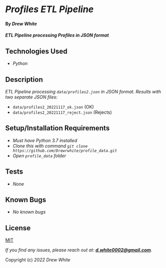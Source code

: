 # _Profiles ETL Pipeline_

#### By _**Drew White**_

#### _ETL Pipeline processing Profiles in JSON format_

## Technologies Used

- _Python_

## Description

 _ETL Pipeline processing `data/profiles2.json` in JSON format. Results with two separate JSON files:_
 - `data/profiles2_20221117_ok.json` (OK) 
 - `data/profiles2_20221117_reject.json` (Rejects)


## Setup/Installation Requirements

- _Must have Python 3.7 installed_
- _Clone this with command `git clone https://github.com/Drewrwhite/profile_data.git`_
- _Open `profile_data` folder_


## Tests
 
- _None_

## Known Bugs

- _No known bugs_

## License

[MIT](./license.txt)

_If you find any issues, please reach out at: **d.white0002@gmail.com**._

Copyright (c) _2022_ _Drew White_
